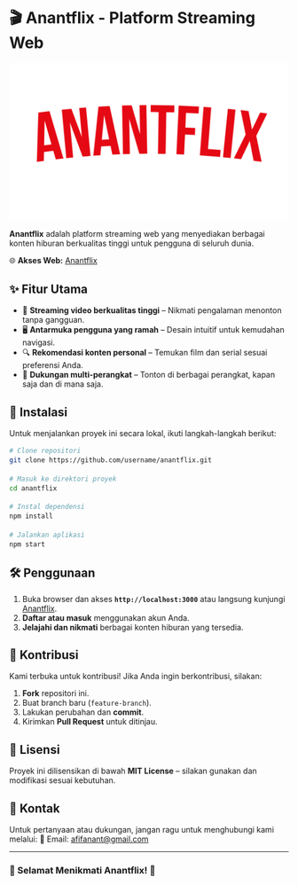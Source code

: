 # 🎬 Anantflix - Platform Streaming Web

![Anantflix Banner](images/logo.png)

**Anantflix** adalah platform streaming web yang menyediakan berbagai konten hiburan berkualitas tinggi untuk pengguna di seluruh dunia.

🌐 **Akses Web:** [Anantflix](https://anantflix.netlify.app/)

## ✨ Fitur Utama
- 🎥 **Streaming video berkualitas tinggi** – Nikmati pengalaman menonton tanpa gangguan.
- 🖥️ **Antarmuka pengguna yang ramah** – Desain intuitif untuk kemudahan navigasi.
- 🔍 **Rekomendasi konten personal** – Temukan film dan serial sesuai preferensi Anda.
- 📱 **Dukungan multi-perangkat** – Tonton di berbagai perangkat, kapan saja dan di mana saja.

## 🚀 Instalasi
Untuk menjalankan proyek ini secara lokal, ikuti langkah-langkah berikut:

```bash
# Clone repositori
git clone https://github.com/username/anantflix.git

# Masuk ke direktori proyek
cd anantflix

# Instal dependensi
npm install

# Jalankan aplikasi
npm start
```

## 🛠️ Penggunaan
1. Buka browser dan akses **`http://localhost:3000`** atau langsung kunjungi [Anantflix](https://anantflix.netlify.app/).
2. **Daftar atau masuk** menggunakan akun Anda.
3. **Jelajahi dan nikmati** berbagai konten hiburan yang tersedia.

## 🤝 Kontribusi
Kami terbuka untuk kontribusi! Jika Anda ingin berkontribusi, silakan:
1. **Fork** repositori ini.
2. Buat branch baru (`feature-branch`).
3. Lakukan perubahan dan **commit**.
4. Kirimkan **Pull Request** untuk ditinjau.

## 📜 Lisensi
Proyek ini dilisensikan di bawah **MIT License** – silakan gunakan dan modifikasi sesuai kebutuhan.

## 📩 Kontak
Untuk pertanyaan atau dukungan, jangan ragu untuk menghubungi kami melalui:
📧 Email: [afifanant@gmail.com](mailto:afifanant@gmail.com)

---

### 🚀 Selamat Menikmati Anantflix! 🎉
